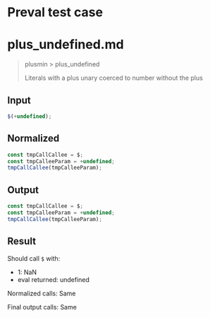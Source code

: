 # Preval test case

# plus_undefined.md

> plusmin > plus_undefined
>
> Literals with a plus unary coerced to number without the plus

## Input

`````js filename=intro
$(+undefined);
`````

## Normalized

`````js filename=intro
const tmpCallCallee = $;
const tmpCalleeParam = +undefined;
tmpCallCallee(tmpCalleeParam);
`````

## Output

`````js filename=intro
const tmpCallCallee = $;
const tmpCalleeParam = +undefined;
tmpCallCallee(tmpCalleeParam);
`````

## Result

Should call `$` with:
 - 1: NaN
 - eval returned: undefined

Normalized calls: Same

Final output calls: Same
